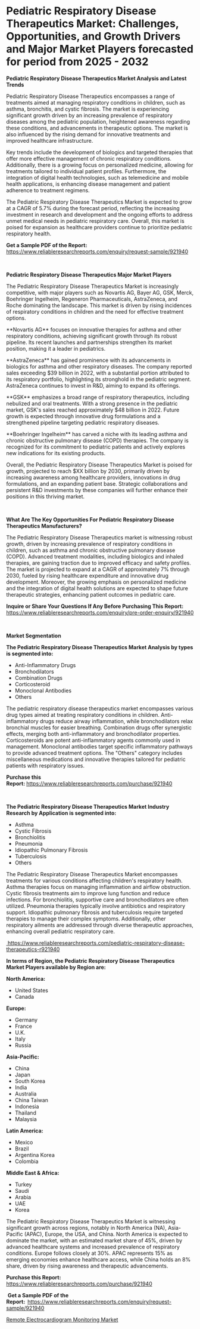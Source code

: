 <p><h1>Pediatric Respiratory Disease Therapeutics Market: Challenges, Opportunities, and Growth Drivers and Major Market Players forecasted for period from 2025 - 2032</h1></p><p><strong>Pediatric Respiratory Disease Therapeutics Market Analysis and Latest Trends</strong></p>
<p><p>Pediatric Respiratory Disease Therapeutics encompasses a range of treatments aimed at managing respiratory conditions in children, such as asthma, bronchitis, and cystic fibrosis. The market is experiencing significant growth driven by an increasing prevalence of respiratory diseases among the pediatric population, heightened awareness regarding these conditions, and advancements in therapeutic options. The market is also influenced by the rising demand for innovative treatments and improved healthcare infrastructure.</p><p>Key trends include the development of biologics and targeted therapies that offer more effective management of chronic respiratory conditions. Additionally, there is a growing focus on personalized medicine, allowing for treatments tailored to individual patient profiles. Furthermore, the integration of digital health technologies, such as telemedicine and mobile health applications, is enhancing disease management and patient adherence to treatment regimens.</p><p>The Pediatric Respiratory Disease Therapeutics Market is expected to grow at a CAGR of 5.7% during the forecast period, reflecting the increasing investment in research and development and the ongoing efforts to address unmet medical needs in pediatric respiratory care. Overall, this market is poised for expansion as healthcare providers continue to prioritize pediatric respiratory health.</p></p>
<p><strong>Get a Sample PDF of the Report:&nbsp;</strong> <a href="https://www.reliableresearchreports.com/enquiry/request-sample/921940?utm_campaign=2641&utm_medium=2&utm_source=Github&utm_content=ia&utm_term=07032025&utm_id=pediatric-respiratory-disease-therapeutics">https://www.reliableresearchreports.com/enquiry/request-sample/921940</a></p>
<p>&nbsp;</p>
<p><strong>Pediatric Respiratory Disease Therapeutics Major Market Players</strong></p>
<p><p>The Pediatric Respiratory Disease Therapeutics Market is increasingly competitive, with major players such as Novartis AG, Bayer AG, GSK, Merck, Boehringer Ingelheim, Regeneron Pharmaceuticals, AstraZeneca, and Roche dominating the landscape. This market is driven by rising incidences of respiratory conditions in children and the need for effective treatment options.</p><p>**Novartis AG** focuses on innovative therapies for asthma and other respiratory conditions, achieving significant growth through its robust pipeline. Its recent launches and partnerships strengthen its market position, making it a leader in pediatrics.</p><p>**AstraZeneca** has gained prominence with its advancements in biologics for asthma and other respiratory diseases. The company reported sales exceeding $39 billion in 2022, with a substantial portion attributed to its respiratory portfolio, highlighting its stronghold in the pediatric segment. AstraZeneca continues to invest in R&D, aiming to expand its offerings.</p><p>**GSK** emphasizes a broad range of respiratory therapeutics, including nebulized and oral treatments. With a strong presence in the pediatric market, GSK's sales reached approximately $48 billion in 2022. Future growth is expected through innovative drug formulations and a strengthened pipeline targeting pediatric respiratory diseases.</p><p>**Boehringer Ingelheim** has carved a niche with its leading asthma and chronic obstructive pulmonary disease (COPD) therapies. The company is recognized for its commitment to pediatric patients and actively explores new indications for its existing products.</p><p>Overall, the Pediatric Respiratory Disease Therapeutics Market is poised for growth, projected to reach $XX billion by 2030, primarily driven by increasing awareness among healthcare providers, innovations in drug formulations, and an expanding patient base. Strategic collaborations and persistent R&D investments by these companies will further enhance their positions in this thriving market.</p></p>
<p>&nbsp;</p>
<p><strong>What Are The Key Opportunities For Pediatric Respiratory Disease Therapeutics Manufacturers?</strong></p>
<p><p>The Pediatric Respiratory Disease Therapeutics market is witnessing robust growth, driven by increasing prevalence of respiratory conditions in children, such as asthma and chronic obstructive pulmonary disease (COPD). Advanced treatment modalities, including biologics and inhaled therapies, are gaining traction due to improved efficacy and safety profiles. The market is projected to expand at a CAGR of approximately 7% through 2030, fueled by rising healthcare expenditure and innovative drug development. Moreover, the growing emphasis on personalized medicine and the integration of digital health solutions are expected to shape future therapeutic strategies, enhancing patient outcomes in pediatric care.</p></p>
<p><strong>Inquire or Share Your Questions If Any Before Purchasing This Report:</strong> <a href="https://www.reliableresearchreports.com/enquiry/pre-order-enquiry/921940?utm_campaign=2641&utm_medium=2&utm_source=Github&utm_content=ia&utm_term=07032025&utm_id=pediatric-respiratory-disease-therapeutics">https://www.reliableresearchreports.com/enquiry/pre-order-enquiry/921940</a></p>
<p>&nbsp;</p>
<p><strong>Market Segmentation</strong></p>
<p><strong>The Pediatric Respiratory Disease Therapeutics Market Analysis by types is segmented into:</strong></p>
<p><ul><li>Anti-Inflammatory Drugs</li><li>Bronchodilators</li><li>Combination Drugs</li><li>Corticosteroid</li><li>Monoclonal Antibodies</li><li>Others</li></ul></p>
<p><p>The pediatric respiratory disease therapeutics market encompasses various drug types aimed at treating respiratory conditions in children. Anti-inflammatory drugs reduce airway inflammation, while bronchodilators relax bronchial muscles for easier breathing. Combination drugs offer synergistic effects, merging both anti-inflammatory and bronchodilator properties. Corticosteroids are potent anti-inflammatory agents commonly used in management. Monoclonal antibodies target specific inflammatory pathways to provide advanced treatment options. The "Others" category includes miscellaneous medications and innovative therapies tailored for pediatric patients with respiratory issues.</p></p>
<p><strong>Purchase this Report:&nbsp;</strong><a href="https://www.reliableresearchreports.com/purchase/921940?utm_campaign=2641&utm_medium=2&utm_source=Github&utm_content=ia&utm_term=07032025&utm_id=pediatric-respiratory-disease-therapeutics">https://www.reliableresearchreports.com/purchase/921940</a></p>
<p>&nbsp;</p>
<p><strong>The Pediatric Respiratory Disease Therapeutics Market Industry Research by Application is segmented into:</strong></p>
<p><ul><li>Asthma</li><li>Cystic Fibrosis</li><li>Bronchiolitis</li><li>Pneumonia</li><li>Idiopathic Pulmonary Fibrosis</li><li>Tuberculosis</li><li>Others</li></ul></p>
<p><p>The Pediatric Respiratory Disease Therapeutics Market encompasses treatments for various conditions affecting children's respiratory health. Asthma therapies focus on managing inflammation and airflow obstruction. Cystic fibrosis treatments aim to improve lung function and reduce infections. For bronchiolitis, supportive care and bronchodilators are often utilized. Pneumonia therapies typically involve antibiotics and respiratory support. Idiopathic pulmonary fibrosis and tuberculosis require targeted therapies to manage their complex symptoms. Additionally, other respiratory ailments are addressed through diverse therapeutic approaches, enhancing overall pediatric respiratory care.</p></p>
<p><a href="https://www.reliableresearchreports.com/pediatric-respiratory-disease-therapeutics-r921940?utm_campaign=2641&utm_medium=2&utm_source=Github&utm_content=ia&utm_term=07032025&utm_id=pediatric-respiratory-disease-therapeutics">&nbsp;https://www.reliableresearchreports.com/pediatric-respiratory-disease-therapeutics-r921940</a></p>
<p><strong>In terms of Region, the Pediatric Respiratory Disease Therapeutics Market Players available by Region are:</strong></p>
<p>
    <p> <strong> North America: </strong>
        <ul>
            <li>United States</li>
            <li>Canada</li>
        </ul>
        </p> 
    <p> <strong> Europe: </strong>
        <ul>
            <li>Germany</li>
            <li>France</li>
            <li>U.K.</li>
            <li>Italy</li>
            <li>Russia</li>
        </ul>
        </p> 
    <p> <strong> Asia-Pacific: </strong>
        <ul>
            <li>China</li>
            <li>Japan</li>
            <li>South Korea</li>
            <li>India</li>
            <li>Australia</li>
            <li>China Taiwan</li>
            <li>Indonesia</li>
            <li>Thailand</li>
            <li>Malaysia</li>
        </ul>
        </p> 
    <p> <strong> Latin America: </strong>
        <ul>
            <li>Mexico</li>
            <li>Brazil</li>
            <li>Argentina Korea</li>
            <li>Colombia</li>
        </ul>
        </p> 
    <p> <strong> Middle East & Africa: </strong>
        <ul>
            <li>Turkey</li>
            <li>Saudi</li>
            <li>Arabia</li>
            <li>UAE</li>
            <li>Korea</li>
        </ul>
    </p>
    </p>
<p><p>The Pediatric Respiratory Disease Therapeutics Market is witnessing significant growth across regions, notably in North America (NA), Asia-Pacific (APAC), Europe, the USA, and China. North America is expected to dominate the market, with an estimated market share of 45%, driven by advanced healthcare systems and increased prevalence of respiratory conditions. Europe follows closely at 30%. APAC represents 15% as emerging economies enhance healthcare access, while China holds an 8% share, driven by rising awareness and therapeutic advancements.</p></p>
<p><strong>Purchase this Report: </strong><a href="https://www.reliableresearchreports.com/purchase/921940?utm_campaign=2641&utm_medium=2&utm_source=Github&utm_content=ia&utm_term=07032025&utm_id=pediatric-respiratory-disease-therapeutics">https://www.reliableresearchreports.com/purchase/921940</a></p>
<p>&nbsp;<strong>Get a Sample PDF of the Report:&nbsp;&nbsp;</strong><a href="https://www.reliableresearchreports.com/enquiry/request-sample/921940?utm_campaign=2641&utm_medium=2&utm_source=Github&utm_content=ia&utm_term=07032025&utm_id=pediatric-respiratory-disease-therapeutics">https://www.reliableresearchreports.com/enquiry/request-sample/921940</a></p>
<p><strong></strong></p>
<p><p><a href="https://github.com/lisaeichler20775/Market-Research-Report-List-1/blob/main/remote-electrocardiogram-monitoring-market.md?utm_campaign=2641&utm_medium=2&utm_source=Github&utm_content=ia&utm_term=07032025&utm_id=pediatric-respiratory-disease-therapeutics">Remote Electrocardiogram Monitoring Market</a></p></p>